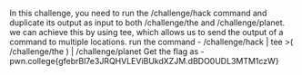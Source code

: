 In this challenge, you need to run the /challenge/hack command and duplicate its output as input to both /challenge/the and /challenge/planet. 
we can achieve this by using tee, which allows us to send the output of a command to multiple locations.
run the command -  /challenge/hack | tee >( /challenge/the ) | /challenge/planet
Get the flag as - pwn.college{gfebrBl7e3JRQHVLEViBUkdXZJM.dBDO0UDL3MTM1czW}
